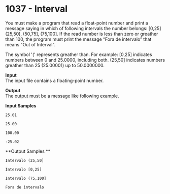 # 1037 - Interval

You must make a program that read a float-point number and print a message saying in which of following intervals the number belongs: [0,25] (25,50], (50,75], (75,100]. If the read number is less than zero or greather than 100, the program must print the message “Fora de intervalo” that means "Out of Interval".

The symbol '(' represents greather than. For example:
[0,25] indicates numbers between 0 and 25.0000, including both.
(25,50] indicates numbers greather than 25 (25.00001) up to 50.0000000.

**Input**<br>
The input file contains a floating-point number.

**Output**<br>
The output must be a message like following example.

**Input Samples**
```
25.01   
```
```    
25.00
```
```       
100.00
```
```      
-25.02
```      

**Output Samples **    
```
Intervalo (25,50]
```
``` 
Intervalo [0,25]  
```
```
Intervalo (75,100]
```
```
Fora de intervalo 
```